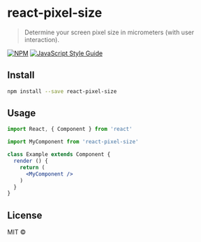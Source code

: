 # react-pixel-size

> Determine your screen pixel size in micrometers (with user interaction).

[![NPM](https://img.shields.io/npm/v/react-pixel-size.svg)](https://www.npmjs.com/package/react-pixel-size) [![JavaScript Style Guide](https://img.shields.io/badge/code_style-standard-brightgreen.svg)](https://standardjs.com)

## Install

```bash
npm install --save react-pixel-size
```

## Usage

```jsx
import React, { Component } from 'react'

import MyComponent from 'react-pixel-size'

class Example extends Component {
  render () {
    return (
      <MyComponent />
    )
  }
}
```

## License

MIT © [](https://github.com/)
